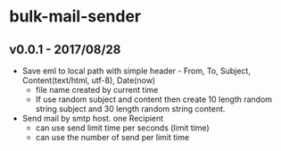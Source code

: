# bulk-mail-sender
## v0.0.1 - 2017/08/28
- Save eml to local path with simple header - From, To, Subject, Content(text/html, utf-8), Date(now)
  - file name created by current time
  - If use random subject and content then create 10 length random string subject and 30 length random string content.
- Send mail by smtp host. one Recipient
  - can use send limit time per seconds (limit time)
  - can use the number of send per limit time
